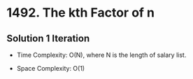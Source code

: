 # 1492. The kth Factor of n

## Solution 1 Iteration

* Time Complexity: O(N), where N is the length of salary list.

* Space Complexity: O(1)

